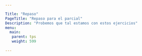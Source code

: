 ```yaml
---

Title: "Repaso"
PageTitle: "Repaso para el parcial"
Description: "Probemos que tal estamos con estos ejercicios"
menu:
  main:
   parent: tps
   weight: 599
    
---
```



